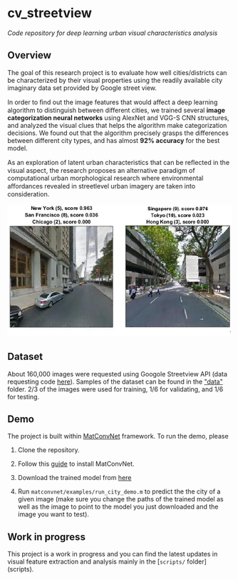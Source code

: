 # cv_streetview

_Code repository for deep learning urban visual characteristics analysis_

## Overview

The goal of this research project is to evaluate how well cities/districts can be characterized by their visual properties 
using the readily available city imaginary data set provided by Google street view. 

In order to ﬁnd out the image features that would affect a deep learning algorithm to distinguish between different cities, 
we trained several **image categorization neural networks** using AlexNet and VGG-S CNN structures, 
and analyzed the visual clues that helps the algorithm make categorization decisions. 
We found out that the algorithm precisely grasps the differences between different city types, 
and has almost **92% accuracy** for the best model. 

As an exploration of latent urban characteristics that can be reﬂected in the visual aspect, 
the research proposes an alternative paradigm of computational urban morphological research 
where environmental aﬀordances revealed in streetlevel urban imagery are taken into consideration.

![CNN recognizing cities from Google streetview.](teaser.png "CNN recognizing cities from Google streetview.")

## Dataset

About 160,000 images were requested using Googole Streetview API (data requesting code [here](scripts/getting_data.ipynb)). Samples of the dataset can be found in the ["data"](data/) folder. 2/3 of the images were used for training, 1/6 for validating, and 1/6 for testing.

## Demo

The project is built within [MatConvNet](http://www.vlfeat.org/matconvnet/) framework. To run the demo, please 

1. Clone the repository.

2. Follow this [guide](http://www.vlfeat.org/matconvnet/install/) to install MatConvNet. 

3. Download the trained model from [here](https://dl.dropboxusercontent.com/u/41547286/net-epoch-60.mat)

4. Run `matconvnet/examples/run_city_demo.m` to predict the the city of a given image (make sure you change the paths of the trained model as well as the image to point to the model you just downloaded and the image you want to test).

## Work in progress

This project is a work in progress and you can find the latest updates in visual feature extraction and analysis mainly in the [`scripts/` folder](scripts\). 